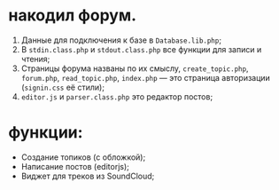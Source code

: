 # накодил форум.

1. Данные для подключения к базе в `Database.lib.php`;
2. В `stdin.class.php` и `stdout.class.php` все функции для записи и чтения;
3. Страницы форума названы по их смыслу, `create_topic.php`, `forum.php`, `read_topic.php`, `index.php` — это страница авторизации (`signin.css` её стили);
4. `editor.js` и `parser.class.php` это редактор постов;

# функции:

* Создание топиков (с обложкой);
* Написание постов (editorjs);
* Виджет для треков из SoundCloud;
